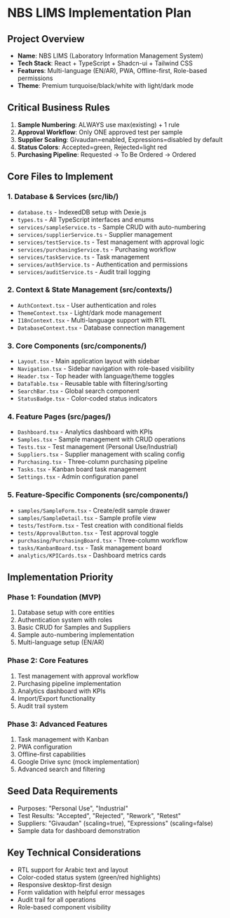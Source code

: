 # NBS LIMS Implementation Plan

## Project Overview
- **Name**: NBS LIMS (Laboratory Information Management System)
- **Tech Stack**: React + TypeScript + Shadcn-ui + Tailwind CSS
- **Features**: Multi-language (EN/AR), PWA, Offline-first, Role-based permissions
- **Theme**: Premium turquoise/black/white with light/dark mode

## Critical Business Rules
1. **Sample Numbering**: ALWAYS use max(existing) + 1 rule
2. **Approval Workflow**: Only ONE approved test per sample
3. **Supplier Scaling**: Givaudan=enabled, Expressions=disabled by default
4. **Status Colors**: Accepted=green, Rejected=light red
5. **Purchasing Pipeline**: Requested → To Be Ordered → Ordered

## Core Files to Implement

### 1. Database & Services (src/lib/)
- `database.ts` - IndexedDB setup with Dexie.js
- `types.ts` - All TypeScript interfaces and enums
- `services/sampleService.ts` - Sample CRUD with auto-numbering
- `services/supplierService.ts` - Supplier management
- `services/testService.ts` - Test management with approval logic
- `services/purchasingService.ts` - Purchasing workflow
- `services/taskService.ts` - Task management
- `services/authService.ts` - Authentication and permissions
- `services/auditService.ts` - Audit trail logging

### 2. Context & State Management (src/contexts/)
- `AuthContext.tsx` - User authentication and roles
- `ThemeContext.tsx` - Light/dark mode management
- `I18nContext.tsx` - Multi-language support with RTL
- `DatabaseContext.tsx` - Database connection management

### 3. Core Components (src/components/)
- `Layout.tsx` - Main application layout with sidebar
- `Navigation.tsx` - Sidebar navigation with role-based visibility
- `Header.tsx` - Top header with language/theme toggles
- `DataTable.tsx` - Reusable table with filtering/sorting
- `SearchBar.tsx` - Global search component
- `StatusBadge.tsx` - Color-coded status indicators

### 4. Feature Pages (src/pages/)
- `Dashboard.tsx` - Analytics dashboard with KPIs
- `Samples.tsx` - Sample management with CRUD operations
- `Tests.tsx` - Test management (Personal Use/Industrial)
- `Suppliers.tsx` - Supplier management with scaling config
- `Purchasing.tsx` - Three-column purchasing pipeline
- `Tasks.tsx` - Kanban board task management
- `Settings.tsx` - Admin configuration panel

### 5. Feature-Specific Components (src/components/)
- `samples/SampleForm.tsx` - Create/edit sample drawer
- `samples/SampleDetail.tsx` - Sample profile view
- `tests/TestForm.tsx` - Test creation with conditional fields
- `tests/ApprovalButton.tsx` - Test approval toggle
- `purchasing/PurchasingBoard.tsx` - Three-column workflow
- `tasks/KanbanBoard.tsx` - Task management board
- `analytics/KPICards.tsx` - Dashboard metrics cards

## Implementation Priority

### Phase 1: Foundation (MVP)
1. Database setup with core entities
2. Authentication system with roles
3. Basic CRUD for Samples and Suppliers
4. Sample auto-numbering implementation
5. Multi-language setup (EN/AR)

### Phase 2: Core Features
1. Test management with approval workflow
2. Purchasing pipeline implementation
3. Analytics dashboard with KPIs
4. Import/Export functionality
5. Audit trail system

### Phase 3: Advanced Features
1. Task management with Kanban
2. PWA configuration
3. Offline-first capabilities
4. Google Drive sync (mock implementation)
5. Advanced search and filtering

## Seed Data Requirements
- Purposes: "Personal Use", "Industrial"
- Test Results: "Accepted", "Rejected", "Rework", "Retest"
- Suppliers: "Givaudan" (scaling=true), "Expressions" (scaling=false)
- Sample data for dashboard demonstration

## Key Technical Considerations
- RTL support for Arabic text and layout
- Color-coded status system (green/red highlights)
- Responsive desktop-first design
- Form validation with helpful error messages
- Audit trail for all operations
- Role-based component visibility
